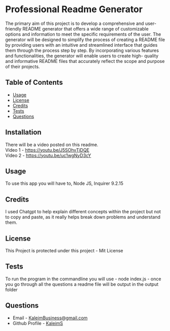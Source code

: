 
  # Professional Readme Generator
  The primary aim of this project is to develop a comprehensive and user-friendly README generator that offers a wide range of customizable options and information to meet the specific requirements of the user. The generator will be designed to simplify 
  the process of creating a README file by providing users with an intuitive and streamlined interface that guides them through the process step by step. By incorporating various features and functionalities, the generator will enable users to create high- 
  quality and informative README files that accurately reflect the scope and purpose of their projects.
  ## Table of Contents
  * [Usage](#usage)
  * [License](#license)
  * [Credits](#credits)
  * [Tests](#tests)
  * [Questions](#questions)
  ## Installation
  There will be a video posted on this readme. <br>
  Video 1 - https://youtu.be/J5SOhvTiDQE <br>
  Video 2 - https://youtu.be/uc1wgNyD3cY <br>
  ## Usage 
  To use this app you will have to, Node JS, Inquirer 9.2.15
  ## Credits
  I used Chatgpt to help explain different concepts within the project but not to copy and paste, as it really helps break down problems and understand them.
  ## License
  This Project is protected under this project - Mit License
  ## Tests
  To run the program in the commandline you will use - node index.js - once you go through all the questions a readme file will be output in the output folder
  ## Questions
  * Email - KaleimBusiness@gmail.com
  * Github Profile - [KaleimS](https://github.com/KaleimS)
  
